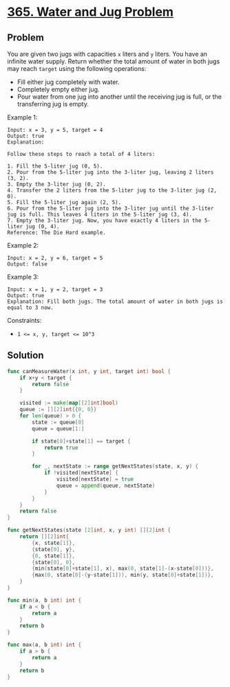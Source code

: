 # [365. Water and Jug Problem](https://leetcode.com/problems/water-and-jug-problem/)

## Problem

You are given two jugs with capacities `x` liters and `y` liters. You have an infinite water supply. Return whether the total amount of water in both jugs may reach `target` using the following operations:

- Fill either jug completely with water.
- Completely empty either jug.
- Pour water from one jug into another until the receiving jug is full, or the transferring jug is empty.


Example 1:

```
Input: x = 3, y = 5, target = 4
Output: true
Explanation:

Follow these steps to reach a total of 4 liters:

1. Fill the 5-liter jug (0, 5).
2. Pour from the 5-liter jug into the 3-liter jug, leaving 2 liters (3, 2).
3. Empty the 3-liter jug (0, 2).
4. Transfer the 2 liters from the 5-liter jug to the 3-liter jug (2, 0).
5. Fill the 5-liter jug again (2, 5).
6. Pour from the 5-liter jug into the 3-liter jug until the 3-liter jug is full. This leaves 4 liters in the 5-liter jug (3, 4).
7. Empty the 3-liter jug. Now, you have exactly 4 liters in the 5-liter jug (0, 4).
Reference: The Die Hard example.
```

Example 2:

```
Input: x = 2, y = 6, target = 5
Output: false
```

Example 3:

```
Input: x = 1, y = 2, target = 3
Output: true
Explanation: Fill both jugs. The total amount of water in both jugs is equal to 3 now.
```
 

Constraints:

- `1 <= x, y, target <= 10^3`


## Solution

```go
func canMeasureWater(x int, y int, target int) bool {
	if x+y < target {
		return false
	}

	visited := make(map[[2]int]bool)
	queue := [][2]int{{0, 0}}
	for len(queue) > 0 {
		state := queue[0]
		queue = queue[1:]

		if state[0]+state[1] == target {
			return true
		}

		for _, nextState := range getNextStates(state, x, y) {
			if !visited[nextState] {
				visited[nextState] = true
				queue = append(queue, nextState)
			}
		}
	}
	return false
}

func getNextStates(state [2]int, x, y int) [][2]int {
	return [][2]int{
		{x, state[1]},
		{state[0], y},
		{0, state[1]},
		{state[0], 0},
		{min(state[0]+state[1], x), max(0, state[1]-(x-state[0]))},
		{max(0, state[0]-(y-state[1])), min(y, state[0]+state[1])},
	}
}

func min(a, b int) int {
	if a < b {
		return a
	}
	return b
}

func max(a, b int) int {
	if a > b {
		return a
	}
	return b
}
```